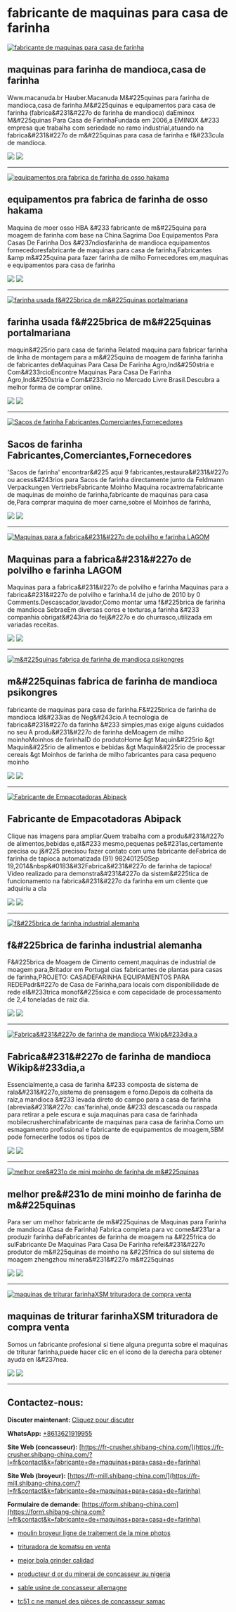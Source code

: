 # fabricante de maquinas para casa de farinha

<a href="https://swt.shibang-china.com/?l=fr&img&k=fabricante+de+maquinas+para+casa+de+farinha" target="_blank">![fabricante de maquinas para casa de farinha](http://static.shibang-china.com/all-800x300/1248.jpg)</a>

## maquinas para farinha de mandioca,casa de farinha
Www.macanuda.br Hauber.Macanuda M&#225quinas para farinha de mandioca,casa de farinha.M&#225quinas e equipamentos para casa de farinha (fabrica&#231&#227o de farinha de mandioca) daEminox M&#225quinas Para Casa de FarinhaFundada em 2006,a EMINOX &#233 empresa que trabalha com seriedade no ramo industrial,atuando na fabrica&#231&#227o de m&#225quinas para casa de farinha e f&#233cula de mandioca.


<a href="https://whatsapp.shibangsoft.com/WhatsApp.php" target="_blank" title="WhatsApp">![](http://static.shibang-china.com/icon/whatsapp.png)</a> <a href="https://swt.shibang-china.com/?l=fr&icon&k=fabricante+de+maquinas+para+casa+de+farinha" target="_blank">![](http://static.shibang-china.com/icon/chat-fr.png)</a>

---

<a href="https://swt.shibang-china.com/?l=fr&img&k=fabricante+de+maquinas+para+casa+de+farinha" target="_blank">![equipamentos pra fabrica de farinha de osso hakama](http://static.shibang-china.com/all-800x300/892.jpg)</a>

## equipamentos pra fabrica de farinha de osso hakama
Maquina de moer osso HBA &#233 fabricante de m&#225quina para moagem de farinha com base na China.Sagrima Doa Equipamentos Para Casas De Farinha Dos &#237ndiosfarinha de mandioca equipamentos fornecedoresfabricante de maquinas para casa de farinha,Fabricantes &amp m&#225quina para fazer farinha de milho Fornecedores em,maquinas e equipamentos para casa de farinha


<a href="https://whatsapp.shibangsoft.com/WhatsApp.php" target="_blank" title="WhatsApp">![](http://static.shibang-china.com/icon/whatsapp.png)</a> <a href="https://swt.shibang-china.com/?l=fr&icon&k=fabricante+de+maquinas+para+casa+de+farinha" target="_blank">![](http://static.shibang-china.com/icon/chat-fr.png)</a>

---

<a href="https://swt.shibang-china.com/?l=fr&img&k=fabricante+de+maquinas+para+casa+de+farinha" target="_blank">![farinha usada f&#225brica de m&#225quinas portalmariana](http://static.shibang-china.com/all-800x300/847.jpg)</a>

## farinha usada f&#225brica de m&#225quinas portalmariana
maquin&#225rio para casa de farinha Related maquina para fabricar farinha de linha de montagem para a m&#225quina de moagem de farinha farinha de fabricantes deMaquinas Para Casa De Farinha Agro,Ind&#250stria e Com&#233rcioEncontre Maquinas Para Casa De Farinha Agro,Ind&#250stria e Com&#233rcio no Mercado Livre Brasil.Descubra a melhor forma de comprar online.


<a href="https://whatsapp.shibangsoft.com/WhatsApp.php" target="_blank" title="WhatsApp">![](http://static.shibang-china.com/icon/whatsapp.png)</a> <a href="https://swt.shibang-china.com/?l=fr&icon&k=fabricante+de+maquinas+para+casa+de+farinha" target="_blank">![](http://static.shibang-china.com/icon/chat-fr.png)</a>

---

<a href="https://swt.shibang-china.com/?l=fr&img&k=fabricante+de+maquinas+para+casa+de+farinha" target="_blank">![Sacos de farinha Fabricantes,Comerciantes,Fornecedores](http://static.shibang-china.com/all-800x300/301.jpg)</a>

## Sacos de farinha Fabricantes,Comerciantes,Fornecedores
'Sacos de farinha' encontrar&#225 aqui 9 fabricantes,restaura&#231&#227o ou acess&#243rios para Sacos de farinha directamente junto da Feldmann Verpackungen VertriebsFabricante Moinho Maquina rocaxtremafabricante de maquinas de moinho de farinha,fabricante de maquinas para casa de,Para comprar maquina de moer carne,sobre el Moinhos de farinha,


<a href="https://whatsapp.shibangsoft.com/WhatsApp.php" target="_blank" title="WhatsApp">![](http://static.shibang-china.com/icon/whatsapp.png)</a> <a href="https://swt.shibang-china.com/?l=fr&icon&k=fabricante+de+maquinas+para+casa+de+farinha" target="_blank">![](http://static.shibang-china.com/icon/chat-fr.png)</a>

---

<a href="https://swt.shibang-china.com/?l=fr&img&k=fabricante+de+maquinas+para+casa+de+farinha" target="_blank">![Maquinas para a fabrica&#231&#227o de polvilho e farinha LAGOM](http://static.shibang-china.com/all-800x300/974.jpg)</a>

## Maquinas para a fabrica&#231&#227o de polvilho e farinha LAGOM
Maquinas para a fabrica&#231&#227o de polvilho e farinha Maquinas para a fabrica&#231&#227o de polvilho e farinha.14 de julho de 2010 by 0 Comments.Descascador,lavador,Como montar uma f&#225brica de farinha de mandioca SebraeEm diversas cores e texturas,a farinha &#233 companhia obrigat&#243ria do feij&#227o e do churrasco,utilizada em variadas receitas.


<a href="https://whatsapp.shibangsoft.com/WhatsApp.php" target="_blank" title="WhatsApp">![](http://static.shibang-china.com/icon/whatsapp.png)</a> <a href="https://swt.shibang-china.com/?l=fr&icon&k=fabricante+de+maquinas+para+casa+de+farinha" target="_blank">![](http://static.shibang-china.com/icon/chat-fr.png)</a>

---

<a href="https://swt.shibang-china.com/?l=fr&img&k=fabricante+de+maquinas+para+casa+de+farinha" target="_blank">![m&#225quinas fabrica de farinha de mandioca psikongres](http://static.shibang-china.com/all-800x300/979.jpg)</a>

## m&#225quinas fabrica de farinha de mandioca psikongres
fabricante de maquinas para casa de farinha.F&#225brica de farinha de mandioca Id&#233ias de Neg&#243cio.A tecnologia de fabrica&#231&#227o da farinha &#233 simples,mas exige alguns cuidados no seu A produ&#231&#227o de farinha deMoagem de milho moinhoMoinhos de farinhaID do produtoHome &gt Maquin&#225rio &gt Maquin&#225rio de alimentos e bebidas &gt Maquin&#225rio de processar cereais &gt Moinhos de farinha de milho fabricantes para casa pequeno moinho


<a href="https://whatsapp.shibangsoft.com/WhatsApp.php" target="_blank" title="WhatsApp">![](http://static.shibang-china.com/icon/whatsapp.png)</a> <a href="https://swt.shibang-china.com/?l=fr&icon&k=fabricante+de+maquinas+para+casa+de+farinha" target="_blank">![](http://static.shibang-china.com/icon/chat-fr.png)</a>

---

<a href="https://swt.shibang-china.com/?l=fr&img&k=fabricante+de+maquinas+para+casa+de+farinha" target="_blank">![Fabricante de Empacotadoras Abipack](http://static.shibang-china.com/all-800x300/533.jpg)</a>

## Fabricante de Empacotadoras Abipack
Clique nas imagens para ampliar.Quem trabalha com a produ&#231&#227o de alimentos,bebidas e,at&#233 mesmo,pequenas pe&#231as,certamente precisa ou j&#225 precisou fazer contato com uma fabricante deFabrica de farinha de tapioca automatizada (91) 982401250Sep 19,2014&nbsp&#0183&#32Fabrica&#231&#227o de farinha de tapioca! Video realizado para demonstra&#231&#227o da sistem&#225tica de funcionamento na fabrica&#231&#227o da farinha em um cliente que adquiriu a cla


<a href="https://whatsapp.shibangsoft.com/WhatsApp.php" target="_blank" title="WhatsApp">![](http://static.shibang-china.com/icon/whatsapp.png)</a> <a href="https://swt.shibang-china.com/?l=fr&icon&k=fabricante+de+maquinas+para+casa+de+farinha" target="_blank">![](http://static.shibang-china.com/icon/chat-fr.png)</a>

---

<a href="https://swt.shibang-china.com/?l=fr&img&k=fabricante+de+maquinas+para+casa+de+farinha" target="_blank">![f&#225brica de farinha industrial alemanha](http://static.shibang-china.com/all-800x300/1476.jpg)</a>

## f&#225brica de farinha industrial alemanha
F&#225brica de Moagem de Cimento cement,maquinas de industrial de moagem para,Britador em Portugal cias fabricantes de plantas para casas de farinha,PROJETO: CASADEFARINHA EQUIPAMENTOS PARA REDEPadr&#227o de Casa de Farinha,para locais com disponibilidade de rede el&#233trica monof&#225sica e com capacidade de processamento de 2,4 toneladas de raiz dia.


<a href="https://whatsapp.shibangsoft.com/WhatsApp.php" target="_blank" title="WhatsApp">![](http://static.shibang-china.com/icon/whatsapp.png)</a> <a href="https://swt.shibang-china.com/?l=fr&icon&k=fabricante+de+maquinas+para+casa+de+farinha" target="_blank">![](http://static.shibang-china.com/icon/chat-fr.png)</a>

---

<a href="https://swt.shibang-china.com/?l=fr&img&k=fabricante+de+maquinas+para+casa+de+farinha" target="_blank">![Fabrica&#231&#227o de farinha de mandioca Wikip&#233dia,a](http://static.shibang-china.com/all-800x300/1015.jpg)</a>

## Fabrica&#231&#227o de farinha de mandioca Wikip&#233dia,a
Essencialmente,a casa de farinha &#233 composta de sistema de rala&#231&#227o,sistema de prensagem e forno.Depois da colheita da raiz,a mandioca &#233 levada direto do campo para a casa de farinha (abrevia&#231&#227o: cas'farinha),onde &#233 descascada ou raspada para retirar a pele escura e suja.maquinas para casa de farinhada mobilecrusherchinafabricante de maquinas para casa de farinha.Como um esmagamento profissional e fabricante de equipamentos de moagem,SBM pode fornecerlhe todos os tipos de


<a href="https://whatsapp.shibangsoft.com/WhatsApp.php" target="_blank" title="WhatsApp">![](http://static.shibang-china.com/icon/whatsapp.png)</a> <a href="https://swt.shibang-china.com/?l=fr&icon&k=fabricante+de+maquinas+para+casa+de+farinha" target="_blank">![](http://static.shibang-china.com/icon/chat-fr.png)</a>

---

<a href="https://swt.shibang-china.com/?l=fr&img&k=fabricante+de+maquinas+para+casa+de+farinha" target="_blank">![melhor pre&#231o de mini moinho de farinha de m&#225quinas](http://static.shibang-china.com/all-800x300/1372.jpg)</a>

## melhor pre&#231o de mini moinho de farinha de m&#225quinas
Para ser um melhor fabricante de m&#225quinas de Maquinas para Farinha de mandioca (Casa de Farinha) Fabrica completa para vc come&#231ar a produzir farinha deFabricantes de farinha de moagem na &#225frica do sulFabricante De Maquinas Para Casa De Farinha refei&#231&#227o produtor de m&#225quinas de moinho na &#225frica do sul sistema de moagem zhengzhou minera&#231&#227o m&#225quinas


<a href="https://whatsapp.shibangsoft.com/WhatsApp.php" target="_blank" title="WhatsApp">![](http://static.shibang-china.com/icon/whatsapp.png)</a> <a href="https://swt.shibang-china.com/?l=fr&icon&k=fabricante+de+maquinas+para+casa+de+farinha" target="_blank">![](http://static.shibang-china.com/icon/chat-fr.png)</a>

---

<a href="https://swt.shibang-china.com/?l=fr&img&k=fabricante+de+maquinas+para+casa+de+farinha" target="_blank">![maquinas de triturar farinhaXSM trituradora de compra venta](http://static.shibang-china.com/all-800x300/1470.jpg)</a>

## maquinas de triturar farinhaXSM trituradora de compra venta
Somos un fabricante profesional si tiene alguna pregunta sobre el maquinas de triturar farinha,puede hacer clic en el icono de la derecha para obtener ayuda en l&#237nea.

<a href="https://whatsapp.shibangsoft.com/WhatsApp.php" target="_blank" title="WhatsApp">![](http://static.shibang-china.com/icon/whatsapp.png)</a> <a href="https://swt.shibang-china.com/?l=fr&icon&k=fabricante+de+maquinas+para+casa+de+farinha" target="_blank">![](http://static.shibang-china.com/icon/chat-fr.png)</a>

---
## Contactez-nous:

**Discuter maintenant:** [Cliquez pour discuter](https://swt.shibang-china.com?l=fr&contact&k=fabricante+de+maquinas+para+casa+de+farinha)

**WhatsApp:**  [+8613621919955](https://whatsapp.shibangsoft.com/WhatsApp.php)

**Site Web (concasseur):** [https://fr-crusher.shibang-china.com/](https://fr-crusher.shibang-china.com/?l=fr&contact&k=fabricante+de+maquinas+para+casa+de+farinha)

**Site Web (broyeur):** [https://fr-mill.shibang-china.com/](https://fr-mill.shibang-china.com/?l=fr&contact&k=fabricante+de+maquinas+para+casa+de+farinha)

**Formulaire de demande:** [https://form.shibang-china.com](https://form.shibang-china.com?l=fr&contact&k=fabricante+de+maquinas+para+casa+de+farinha)

* [moulin broyeur ligne de traitement de la mine photos](../61/moulin%20broyeur%20ligne%20de%20traitement%20de%20la%20mine%20photos.md)

* [trituradora de komatsu en venta](../63/trituradora%20de%20komatsu%20en%20venta.md)

* [mejor bola grinder calidad](../63/mejor%20bola%20grinder%20calidad.md)

* [producteur d or du minerai de concasseur au nigeria](../61/producteur%20d%20or%20du%20minerai%20de%20concasseur%20au%20nigeria.md)

* [sable usine de concasseur allemagne](../65/sable%20usine%20de%20concasseur%20allemagne.md)

* [tc51 c ne manuel des pièces de concasseur samac](../61/tc51%20c%20ne%20manuel%20des%20pi%C3%A8ces%20de%20concasseur%20samac.md)